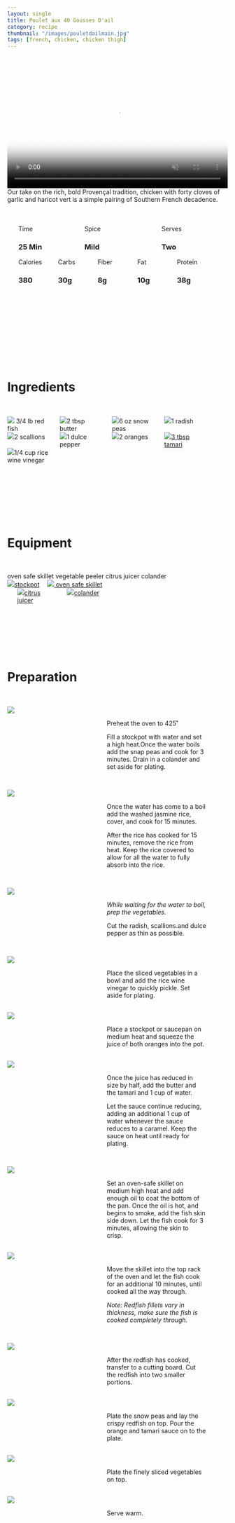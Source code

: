 ```yaml
---
layout: single
title: Poulet aux 40 Gousses D'ail
category: recipe
thumbnail: "/images/pouletdailmain.jpg"
tags: [french, chicken, chicken thigh]
---
```

<div id="spacer"></div>

<div id="backgroundvideo">
  <video width="100%" autoplay loop muted class="banner__video" poster="/images/pouletdailmain.jpg">
  <source src="/images/pouletdail.mp4" type="video/mp4"></video>
</div>

<div id="recipedescription">
Our take on the rich, bold Provençal tradition, chicken with forty cloves of garlic and haricot vert is a simple pairing of Southern French decadence.
<div id="spacer"></div>

<div id= "recipedetails">
<div id= "time"> Time </div>
<div id= "spice"> Spice </div>
<div id= "serves"> Serves </div>
</div>

<div id= "recipedetails">
<div id= "time"><h3> 25 Min</h3> </div>
<div id= "spice"><h3> Mild</h3> </div>
<div id= "serves"><h3> Two </h3> </div>
</div>

<div id="spacer"></div>

<div id= "nutrition">
<div id="calories"> Calories </div>
<div id="carbs"> Carbs </div>
<div id="fiber"> Fiber </div>
<div id="fat"> Fat </div>
<div id="protein"> Protein </div>
</div>

<div id= "nutrition">
<div id="calories"><h3> 380 </h3> </div>
<div id="carbs"><h3> 30g</h3> </div>
<div id="fiber"><h3> 8g</h3> </div>
<div id="fat"><h3> 10g</h3> </div>
<div id="protein"><h3> 38g</h3> </div>
</div>

<div id= "ingredienthdr">
<h1>Ingredients</h1>
</div>


<div id="ingredients">
<div id="ingredientone"><img src="/images/redfish.jpeg"/> 3/4 lb red fish </div>
<div id="ingredienttwo"><img src="/images/butter.jpeg"/>2 tbsp butter</div>
<div id="ingredientthree"><img src="/images/snowpeas.jpeg"/>6 oz snow peas</div>
<div id="ingredientfour"><img src="/images/radish.jpeg"/>1 radish</div>
</div>

<div id="ingredients">
<div id="ingredientone"><img src="/images/2scallions.jpeg"/>2 scallions</div>
<div id="ingredienttwo"><img src="/images/dulce.jpeg"/>1 dulce pepper</div>
<div id="ingredientthree"><img src="/images/orange.jpeg"/>2 oranges</div>
<div id="ingredientfour"><a href=""><img src="/images/tamari.jpeg"/>3 tbsp tamari</a></div>
</div>

<div id="ingredients">
<div id="ingredientone"><img src="/images/ricewinevin.jpeg"/>1/4 cup rice wine vinegar</div>

<div id= "equipmenthdr">
<h1>Equipment</h1>
</div>
oven safe skillet
vegetable peeler
citrus juicer
colander

<div id="equipment">
<div id="equipmentone"><a href="https://www.amazon.com/Creuset-Signature-Round-French-Truffle/dp/B0076NOFSC/ref=as_li_ss_tl?s=kitchen&rps=1&ie=UTF8&qid=1481598867&sr=1-38&keywords=le+creuset&refinements=p_85:2470955011&th=1&linkCode=ll1&tag=cilalime09-20&linkId=9987204213f6c7ac4d1e12889972e623"><img src="/images/stockpot.jpeg"/>stockpot</a></div>
<div id="equipmentwo"><a href=""><img src="/images/skillet.jpeg"/> oven safe skillet</a></div>
<div id="equipmentthree"><a href="https://www.amazon.com/Chefn-FreshForce-Citrus-Juicer-Lemon/dp/B002XOB0P0/ref=as_li_ss_tl?s=kitchen&ie=UTF8&qid=1482038971&sr=1-2-spons&keywords=citrus+juicer&psc=1&linkCode=ll1&tag=cilalime09-20&linkId=fead6ab94c6288d353210420231dcb8a"><img src="/images/citrusjuicer.jpeg"/>citrus juicer </a></div>
<div id="equipmentfour"><a href="https://www.amazon.com/Bellemain-Micro-perforated-Stainless-5-quart-Colander-Dishwasher/dp/B00O97D0DO/ref=as_li_ss_tl?s=kitchen&rps=1&ie=UTF8&qid=1481916015&sr=1-4&keywords=colander&refinements=p_85:2470955011&linkCode=ll1&tag=cilalime09-20&linkId=926d38b26a0d016b9b6c627a7b507715"><img src="/images/colander.jpeg"/>colander</a></div>
</div>

<div id="preparation">
<h1>Preparation</h1>
</div>

<div id="instruction">
<div id="image"><img src="/images/orangeredfish1.jpeg"/> </div>
<div id="step">Preheat the oven to 425˚

<p>Fill a stockpot with water and set a high heat.Once the water boils add the snap peas and cook for 3 minutes. Drain in a colander and set aside for plating.</p></div>
</div>

<div id="instruction">
<div id="image"><img src="/images/orangeredfish2.jpeg"/> </div>
<div id="step">Once the water has come to a boil add the washed jasmine rice, cover, and cook for 15 minutes.
<p>After the rice has cooked for 15 minutes, remove the rice from heat. Keep the rice covered to allow for all the water to fully absorb into the rice.</p></div>
</div>

<div id="instruction">
<div id="image"><img src="/images/orangeredfish3.jpeg"/> </div>
<div id="step"><i>While waiting for the water to boil, prep the vegetables.</i> 
<p>Cut the radish, scallions.and dulce pepper as thin as possible.<p></div>
</div>

<div id="instruction">
<div id="image"><img src="/images/orangeredfish4.jpeg"/> </div>
<div id="step">Place the sliced vegetables in a bowl and add the rice wine vinegar to quickly pickle. Set aside for plating.</div>
</div>

<div id="instruction">
<div id="image"><img src="/images/orangeredfish5.jpeg"/> </div>
<div id="step">Place a stockpot or saucepan on medium heat and squeeze the juice of both oranges into the pot.</div>
</div>

<div id="instruction">
<div id="image"><img src="/images/orangeredfish6.jpeg"/> </div>
<div id="step">Once the juice has reduced in size by half, add the butter and the tamari and 1 cup of water. 
<p>Let the sauce continue reducing, adding an additional 1 cup of water whenever the sauce reduces to a caramel. Keep the sauce on heat until ready for plating.</p></div>
</div>

<div id="instruction">
<div id="image"><img src="/images/orangeredfish7.jpeg"/> </div>
<div id="step">Set an oven-safe skillet on medium high heat and add enough oil to coat the bottom of the pan. Once the oil is hot, and begins to smoke, add the fish skin side down. Let the fish cook for 3 minutes, allowing the skin to crisp.</div>
</div>

<div id="instruction">
<div id="image"><img src="/images/orangeredfish8.jpeg"/> </div>
<div id="step">Move the skillet into the top rack of the oven and let the fish cook for an additional 10 minutes, until cooked all the way through.
<p><i>Note: Redfish fillets vary in thickness, make sure the fish is cooked completely through.</i></p></div>
</div>

<div id="instruction">
<div id="image"><img src="/images/orangeredfish9.jpeg"/> </div>
<div id="step">After the redfish has cooked, transfer to a cutting board. Cut the redfish into two smaller portions.</div>
</div>

<div id="instruction">
<div id="image"><img src="/images/orangeredfish10.jpeg"/> </div>
<div id="step">Plate the snow peas and lay the crispy redfish on top. Pour the orange and tamari sauce on to the plate.</div>
</div>

<div id="instruction">
<div id="image"><img src="/images/orangeredfish11.jpeg"/> </div>
<div id="step">Plate the finely sliced vegetables on top.</div>
</div>


<div id="instruction">
<div id="image"><img src="/images/cottagepie9.jpeg"/> </div>
<div id="step"> Serve warm. </div>
</div>

<style>
#backgroundvideo {
  width: 100%;
}
  
#banner__video {
    }

#overlay {
 }

#recipedetails { width: 100%; display:inline-block; float: left;}
#time { width: 30%; float: left; margin-left: 5%}
#spice { width: 30%; float: left;}
#serves { width 30%; float: left; margin-left: 5%;}
.clear {clear:both;}

#spacer {padding-top:50px;}

#nutrition { width: 100%; display:inline-block;}
#calories { width: 18%; float: left; margin-left: 5%;}
#carbs { width: 18%; float: left; margin-left: 0%;}
#fiber { width: 18%; float: left; margin-left: 0%;}
#fat { width: 18%; float: left; margin-left: 0%;}
#protein { width: 18%; float: left; margin-right:5%;}
.clear {clear:both;}

#ingredienthdr { margin-top:200px; margin-bottom: 50px; font-family: $serif;}

#ingredients { width: 95%; display:inline-block;}
#ingredientone { width: 20%; float:left;}
#ingredienttwo { width: 20%; float:left; margin-left: 5%;}
#ingredientthree { width:20%; float:left; margin-left: 5%;}
#ingredientfour { width:20%; float:left; margin-left: 5%;}
.clear {clear:both;}

#equipmenthdr { margin-top:200px; margin-bottom:50px; font-family: $serif;}

#equipment { width: 95%; display:inline-block;}
#equipmentone { width: 20%; float:left;}
#equipmenttwo { width: 20%; float:left; margin-left: 5%;}
#equipmentthree { width:20%; float:left; margin-left: 5%;}
#equipmentfour { width:20%; float:left; margin-left: 5%;}
.clear {clear:both;}

#preparation { margin-top: 150px; margin-bottom: 50px; font-family: $serif;}

#instruction { width:95%; display:inline-block;}
#image { width: 40%; float:left;}
#step { width: 50%; float:right; margin-top: 30px; margin-bottom: 30px;}
.clear {clear:both;}
</style>
